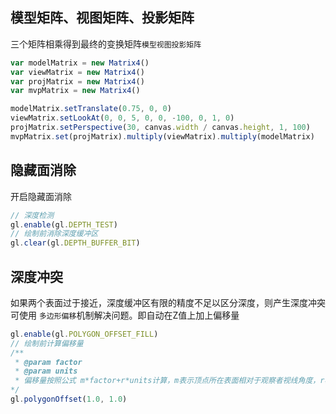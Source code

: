 ## 模型矩阵、视图矩阵、投影矩阵
三个矩阵相乘得到最终的变换矩阵`模型视图投影矩阵`
```javascript
var modelMatrix = new Matrix4()
var viewMatrix = new Matrix4()
var projMatrix = new Matrix4()
var mvpMatrix = new Matrix4()

modelMatrix.setTranslate(0.75, 0, 0)
viewMatrix.setLookAt(0, 0, 5, 0, 0, -100, 0, 1, 0)
projMatrix.setPerspective(30, canvas.width / canvas.height, 1, 100)
mvpMatrix.set(projMatrix).multiply(viewMatrix).multiply(modelMatrix)
```

## 隐藏面消除
开启隐藏面消除
```javascript
// 深度检测
gl.enable(gl.DEPTH_TEST)
// 绘制前消除深度缓冲区
gl.clear(gl.DEPTH_BUFFER_BIT)
```

## 深度冲突
如果两个表面过于接近，深度缓冲区有限的精度不足以区分深度，则产生深度冲突
可使用 `多边形偏移`机制解决问题。即自动在Z值上加上偏移量
```javascript
gl.enable(gl.POLYGON_OFFSET_FILL)
// 绘制前计算偏移量
/**
 * @param factor
 * @param units
 * 偏移量按照公式 m*factor+r*units计算，m表示顶点所在表面相对于观察者视线角度，r表示硬件能够区分的最小z值精度
*/
gl.polygonOffset(1.0, 1.0)
```